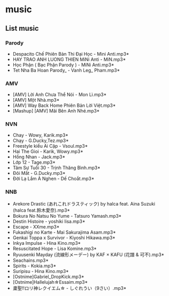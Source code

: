 # music

## List music

### Parody
- Despacito Chế Phiên Bản Thi Đại Học - Mini Anti.mp3*
- HAY TRAO ANH LUONG THIEN MiNi Anti - MiN.mp3*
- Học Phận ( Bạc Phận Parody ) - MiNi Anti.mp3*
- Tet Nha Ba Hoan Parody_ - Vanh Leg_ Pham.mp3*
### AMV
- \[AMV\] Lời Anh Chưa Thể Nói - Mon Lì.mp3*
- \[AMV\] Một Nhà.mp3*
- \[AMV\] Way Back Home  Phiên Bản Lời Việt.mp3*
- \[Mashup\] \[AMV\] Mãi Bên Anh Nhé.mp3*
### NVN
- Chay - Wowy, Karik.mp3*
- Chạy - G.Ducky,Tez.mp3*
- Freestyle kiểu Ai Cập - Vsoul.mp3*
- Hai The Gioi - Karik, Wowy.mp3*
- Hồng Nhan - Jack.mp3*
- Lớp 12 - Tage.mp3*
- Tâm Sự Tuổi 30 - Trịnh Thăng Bình.mp3*
- Đôi Mắt - G.Ducky.mp3*
- Đời Lạ Lắm À Nghen - Dế Choắt.mp3*
### NNB
- Arekore Drastic (あれこれドラスティック) by halca feat. Aina Suzuki (halca feat.鈴木愛奈).mp3*
- Bokura No Natsu No Yume - Tatsuro Yamash.mp3*
- Destin Histoire - yoshiki lisa.mp3*
- Escape - XXme.mp3*
- Fukashigi no Karte - Mai Sakurajima Asam.mp3*
- Genkai Toppa x Survivor - Kiyoshi Hikawa.mp3*
- Inkya Impulse - Hina Kino.mp3*
- Resuscitated Hope - Lisa Komine.mp3*
- Ryuusenki Mayday (流線形メーデー) by KAF × KAFU (花譜 & 可不).mp3*
- Seachains.mp3*
- Spirits - Kokia.mp3*
- Suripisu - Hina Kino.mp3*
- \[Ostnime\]Gabriel_DropKick.mp3*
- \[Ostnime\]Hallelujah☆Essaim.mp3*
- 粛聖!!ロリ神レクイエム☆ - しぐれうい（9さい）.mp3*
